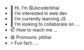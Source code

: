 - 👋 Hi, I’m @Jxcoderbhai
- 👀 I’m interested in web dev
- 🌱 I’m currently learning JS
- 💞️ I’m looking to collaborate on ...
- 📫 How to reach me ...
- 😄 Pronouns: jxbhai
- ⚡ Fun fact: ...

<!---
Jxcoderbhai/Jxcoderbhai is a ✨ special ✨ repository because its `README.md` (this file) appears on your GitHub profile.
You can click the Preview link to take a look at your changes.
--->
